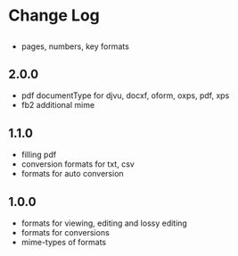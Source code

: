 # Change Log

##
- pages, numbers, key formats

## 2.0.0
- pdf documentType for djvu,  docxf, oform, oxps, pdf, xps
- fb2 additional mime

## 1.1.0
- filling pdf
- conversion formats for txt, csv
- formats for auto conversion

## 1.0.0
- formats for viewing, editing and lossy editing
- formats for conversions
- mime-types of formats
